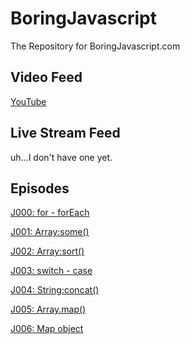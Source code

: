 # BoringJavascript
The Repository for BoringJavascript.com

## Video Feed

[YouTube](https://www.youtube.com/channel/UCKZ7CV6fI7xlh7zIE9TWqgw)

## Live Stream Feed

uh...I don't have one yet.

## Episodes

[J000: for - forEach](https://www.youtu.be/WxYAoJY27n8)

[J001: Array:some()](https://www.youtu.be/JmlyEDJWs5o)

[J002: Array:sort()](https://www.youtu.be/OEM_dSrHAT4)

[J003: switch - case](https://www.youtu.be/4cIR58-svZ4)

[J004: String:concat()](https://www.youtu.be/luZz-4RsjUI)

[J005: Array.map()](https://www.youtu.be/pUMAOgbPWvg)

[J006: Map object](https://www.youtu.be/kB1vG3jB7qk)


